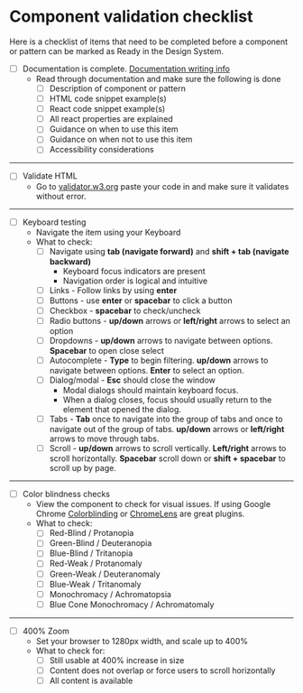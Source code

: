 # Component validation checklist

Here is a checklist of items that need to be completed before a component or pattern can be marked as Ready in the Design System.

- [ ] Documentation is complete. [Documentation writing info](#)
    - Read through documentation and make sure the following is done
      - [ ] Description of component or pattern
      - [ ] HTML code snippet example(s)
      - [ ] React code snippet example(s)
      - [ ] All react properties are explained
      - [ ] Guidance on when to use this item
      - [ ] Guidance on when not to use this item
      - [ ] Accessibility considerations

---

- [ ] Validate HTML
  - Go to [validator.w3.org](https://validator.w3.org/#validate_by_input) paste your code in and make sure it validates without error.

---

- [ ] Keyboard testing
  - Navigate the item using your Keyboard
  - What to check:
    - [ ] Navigate using **tab (navigate forward)** and **shift + tab (navigate backward)**
      - Keyboard focus indicators are present
      - Navigation order is logical and intuitive
    - [ ] Links - Follow links by using **enter**
    - [ ] Buttons - use **enter** or **spacebar** to click a button
    - [ ] Checkbox - **spacebar** to check/uncheck
    - [ ] Radio buttons - **up/down** arrows or **left/right** arrows to select an option
    - [ ] Dropdowns - **up/down** arrows to navigate between options. **Spacebar** to open close select
    - [ ] Autocomplete - **Type** to begin filtering. **up/down** arrows to navigate between options. **Enter** to select an option.
    - [ ] Dialog/modal - **Esc** should close the window
      - Modal dialogs should maintain keyboard focus.
      - When a dialog closes, focus should usually return to the element that opened the dialog.
    - [ ] Tabs - **Tab** once to navigate into the group of tabs and once to navigate out of the group of tabs. **up/down** arrows or **left/right** arrows to move through tabs.
    - [ ] Scroll - **up/down** arrows to scroll vertically. **Left/right** arrows to scroll horizontally. **Spacebar** scroll down or **shift + spacebar** to scroll up by page.

---

- [ ] Color blindness checks
  - View the component to check for visual issues. If using Google Chrome [Colorblinding](https://chrome.google.com/webstore/detail/colorblinding/dgbgleaofjainknadoffbjkclicbbgaa?hl=en) or [ChromeLens](https://chrome.google.com/webstore/detail/chromelens/idikgljglpfilbhaboonnpnnincjhjkd/related?hl=en) are great plugins.
  - What to check:
      - [ ] Red-Blind / Protanopia
      - [ ] Green-Blind / Deuteranopia
      - [ ] Blue-Blind / Tritanopia
      - [ ] Red-Weak / Protanomaly
      - [ ] Green-Weak / Deuteranomaly
      - [ ] Blue-Weak / Tritanomaly
      - [ ] Monochromacy / Achromatopsia
      - [ ] Blue Cone Monochromacy / Achromatomaly

---

- [ ] 400% Zoom
  - Set your browser to 1280px width, and scale up to 400%
  - What to check for:
      - [ ] Still usable at 400% increase in size
      - [ ] Content does not overlap or force users to scroll horizontally
      - [ ] All content is available
